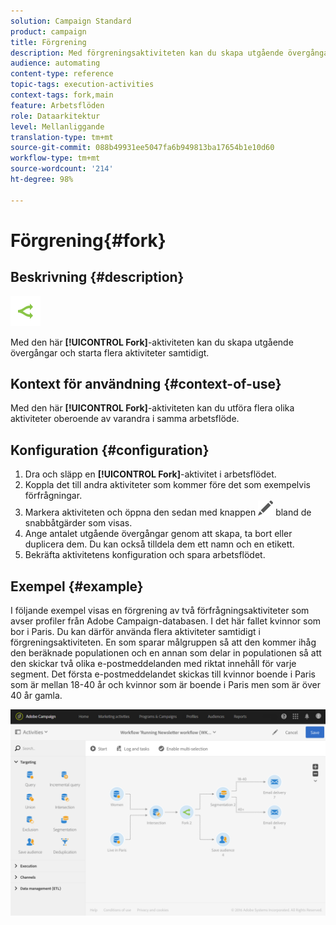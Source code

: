 ```yaml
---
solution: Campaign Standard
product: campaign
title: Förgrening
description: Med förgreningsaktiviteten kan du skapa utgående övergångar och starta flera aktiviteter samtidigt.
audience: automating
content-type: reference
topic-tags: execution-activities
context-tags: fork,main
feature: Arbetsflöden
role: Dataarkitektur
level: Mellanliggande
translation-type: tm+mt
source-git-commit: 088b49931ee5047fa6b949813ba17654b1e10d60
workflow-type: tm+mt
source-wordcount: '214'
ht-degree: 98%

---
```



# Förgrening{#fork}

## Beskrivning {#description}

![](assets/fork.png)

Med den här **[!UICONTROL Fork]**-aktiviteten kan du skapa utgående övergångar och starta flera aktiviteter samtidigt.

## Kontext för användning {#context-of-use}

Med den här **[!UICONTROL Fork]**-aktiviteten kan du utföra flera olika aktiviteter oberoende av varandra i samma arbetsflöde.

## Konfiguration {#configuration}

1. Dra och släpp en **[!UICONTROL Fork]**-aktivitet i arbetsflödet.
1. Koppla det till andra aktiviteter som kommer före det som exempelvis förfrågningar.
1. Markera aktiviteten och öppna den sedan med knappen ![](assets/edit_darkgrey-24px.png) bland de snabbåtgärder som visas.
1. Ange antalet utgående övergångar genom att skapa, ta bort eller duplicera dem. Du kan också tilldela dem ett namn och en etikett.
1. Bekräfta aktivitetens konfiguration och spara arbetsflödet.

## Exempel {#example}

I följande exempel visas en förgrening av två förfrågningsaktiviteter som avser profiler från Adobe Campaign-databasen. I det här fallet kvinnor som bor i Paris. Du kan därför använda flera aktiviteter samtidigt i förgreningsaktiviteten. En som sparar målgruppen så att den kommer ihåg den beräknade populationen och en annan som delar in populationen så att den skickar två olika e-postmeddelanden med riktat innehåll för varje segment. Det första e-postmeddelandet skickas till kvinnor boende i Paris som är mellan 18-40 år och kvinnor som är boende i Paris men som är över 40 år gamla.

![](assets/wkf_fork_example.png)

